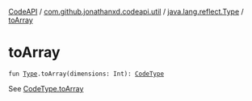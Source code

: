 [CodeAPI](../../index.md) / [com.github.jonathanxd.codeapi.util](../index.md) / [java.lang.reflect.Type](index.md) / [toArray](.)

# toArray

`fun `[`Type`](http://docs.oracle.com/javase/6/docs/api/java/lang/reflect/Type.html)`.toArray(dimensions: Int): `[`CodeType`](../../com.github.jonathanxd.codeapi.type/-code-type/index.md)

See [CodeType.toArray](../../com.github.jonathanxd.codeapi.type/-code-type/to-array.md)

